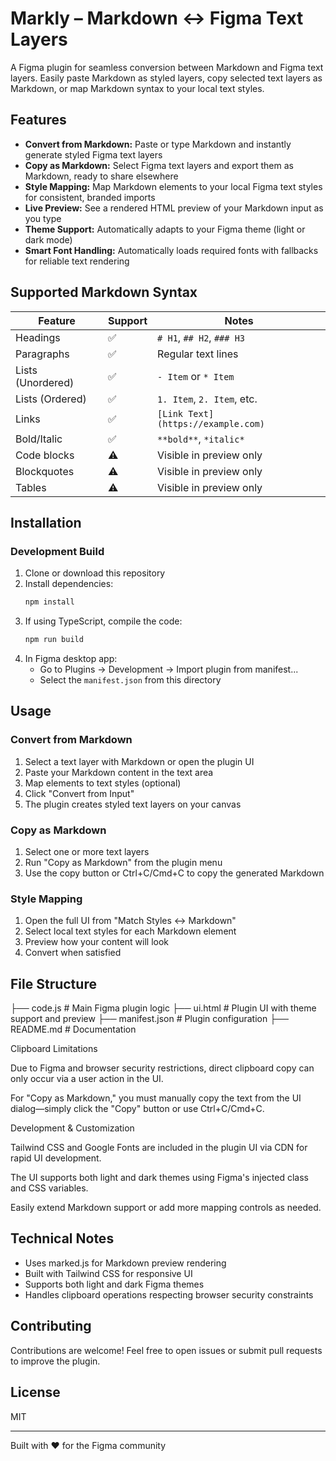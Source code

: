 # Markly – Markdown ↔ Figma Text Layers

A Figma plugin for seamless conversion between Markdown and Figma text layers. Easily paste Markdown as styled layers, copy selected text layers as Markdown, or map Markdown syntax to your local text styles.

## Features

- **Convert from Markdown:** Paste or type Markdown and instantly generate styled Figma text layers
- **Copy as Markdown:** Select Figma text layers and export them as Markdown, ready to share elsewhere
- **Style Mapping:** Map Markdown elements to your local Figma text styles for consistent, branded imports
- **Live Preview:** See a rendered HTML preview of your Markdown input as you type
- **Theme Support:** Automatically adapts to your Figma theme (light or dark mode)
- **Smart Font Handling:** Automatically loads required fonts with fallbacks for reliable text rendering

## Supported Markdown Syntax

| Feature | Support | Notes |
|---------|---------|-------|
| Headings | ✅ | `# H1`, `## H2`, `### H3` |
| Paragraphs | ✅ | Regular text lines |
| Lists (Unordered) | ✅ | `- Item` or `* Item` |
| Lists (Ordered) | ✅ | `1. Item`, `2. Item`, etc. |
| Links | ✅ | `[Link Text](https://example.com)` |
| Bold/Italic | ✅ | `**bold**`, `*italic*` |
| Code blocks | ⚠️ | Visible in preview only |
| Blockquotes | ⚠️ | Visible in preview only |
| Tables | ⚠️ | Visible in preview only |

## Installation

### Development Build

1. Clone or download this repository
2. Install dependencies:
   ```bash
   npm install
   ```
3. If using TypeScript, compile the code:
   ```bash
   npm run build
   ```
4. In Figma desktop app:
   - Go to Plugins → Development → Import plugin from manifest...
   - Select the `manifest.json` from this directory

## Usage

### Convert from Markdown

1. Select a text layer with Markdown or open the plugin UI
2. Paste your Markdown content in the text area
3. Map elements to text styles (optional)
4. Click "Convert from Input"
5. The plugin creates styled text layers on your canvas

### Copy as Markdown

1. Select one or more text layers
2. Run "Copy as Markdown" from the plugin menu
3. Use the copy button or Ctrl+C/Cmd+C to copy the generated Markdown

### Style Mapping

1. Open the full UI from "Match Styles ↔ Markdown"
2. Select local text styles for each Markdown element
3. Preview how your content will look
4. Convert when satisfied

## File Structure

├── code.js         # Main Figma plugin logic
├── ui.html         # Plugin UI with theme support and preview
├── manifest.json   # Plugin configuration
├── README.md       # Documentation

Clipboard Limitations

Due to Figma and browser security restrictions, direct clipboard copy can only occur via a user action in the UI.

For "Copy as Markdown," you must manually copy the text from the UI dialog—simply click the "Copy" button or use Ctrl+C/Cmd+C.

Development & Customization

Tailwind CSS and Google Fonts are included in the plugin UI via CDN for rapid UI development.

The UI supports both light and dark themes using Figma's injected class and CSS variables.

Easily extend Markdown support or add more mapping controls as needed.

## Technical Notes

- Uses marked.js for Markdown preview rendering
- Built with Tailwind CSS for responsive UI
- Supports both light and dark Figma themes
- Handles clipboard operations respecting browser security constraints

## Contributing

Contributions are welcome! Feel free to open issues or submit pull requests to improve the plugin.

## License

MIT

---

Built with ❤️ for the Figma community